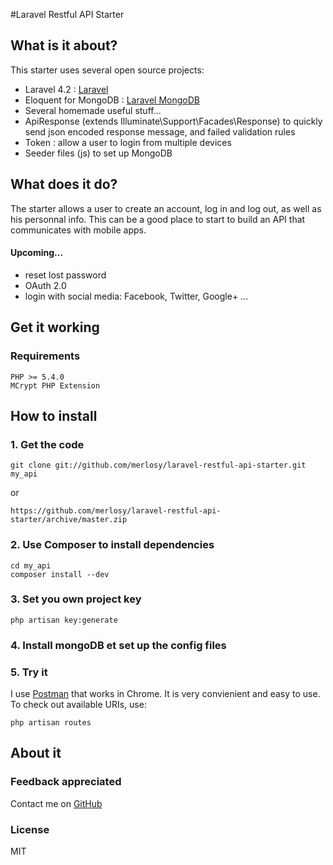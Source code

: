 #Laravel Restful API Starter

## What is it about?

This starter uses several open source projects:
  - Laravel 4.2 : [Laravel]
  - Eloquent for MongoDB : [Laravel MongoDB]
  - Several homemade useful stuff...
   - ApiResponse (extends Illuminate\Support\Facades\Response) to quickly send json encoded response message, and failed validation rules
   - Token : allow a user to login from multiple devices
  - Seeder files (js) to set up MongoDB

## What does it do?

The starter allows a user to create an account, log in and log out, as well as his personnal info. This can be a good place to start to build an API that communicates with mobile apps.

#### Upcoming...
- reset lost password
- OAuth 2.0
- login with social media: Facebook, Twitter, Google+ ...


## Get it working

### Requirements

    PHP >= 5.4.0
    MCrypt PHP Extension

## How to install
### 1. Get the code

	git clone git://github.com/merlosy/laravel-restful-api-starter.git my_api

or

    https://github.com/merlosy/laravel-restful-api-starter/archive/master.zip

### 2. Use Composer to install dependencies

    cd my_api
	composer install --dev
	
### 3. Set you own project key

    php artisan key:generate
    
### 4. Install mongoDB et set up the config files

### 5. Try it

I use [Postman] that works in Chrome. It is very convienient and easy to use. To check out available URIs, use:
    
    php artisan routes

## About it

### Feedback appreciated 
Contact me on [GitHub]

### License
MIT


[Laravel MongoDB]:https://github.com/jenssegers/laravel-mongodb
[Laravel]:http://laravel.com/docs/quick
[GitHub]:https://github.com/merlosy
[Starter API]:https://github.com/merlosy/laravel-restful-api-starter
[Postman]:https://chrome.google.com/webstore/detail/postman-rest-client/fdmmgilgnpjigdojojpjoooidkmcomcm


